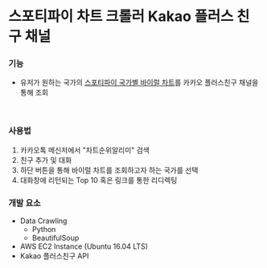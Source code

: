 # 스포티파이 차트 크롤러 Kakao 플러스 친구 채널


### 기능
- 유저가 원하는 국가의 [스포티파이 국가별 바이럴 차트](https://spotifycharts.com/viral/)를 카카오 플러스친구 채널을 통해 조회

<br>

### 사용법
1. 카카오톡 메신저에서 "차트순위알리미" 검색
2. 친구 추가 및 대화
3. 하단 버튼을 통해 바이럴 차트를 조회하고자 하는 국가를 선택
4. 대화창에 리턴되는 Top 10 혹은 링크를 통한 리디렉팅


### 개발 요소
- Data Crawling
	- Python
  	- BeautifulSoup 
- AWS EC2 Instance (Ubuntu 16.04 LTS)
- Kakao 플러스친구 API
